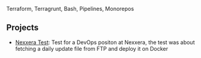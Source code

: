 Terraform, Terragrunt, Bash, Pipelines, Monorepos


## Projects

- [Nexxera Test](https://github.com/flametuner/nexxera-devops-test): Test for a DevOps positon at Nexxera, the test was about fetching a daily update file from FTP and deploy it on Docker
